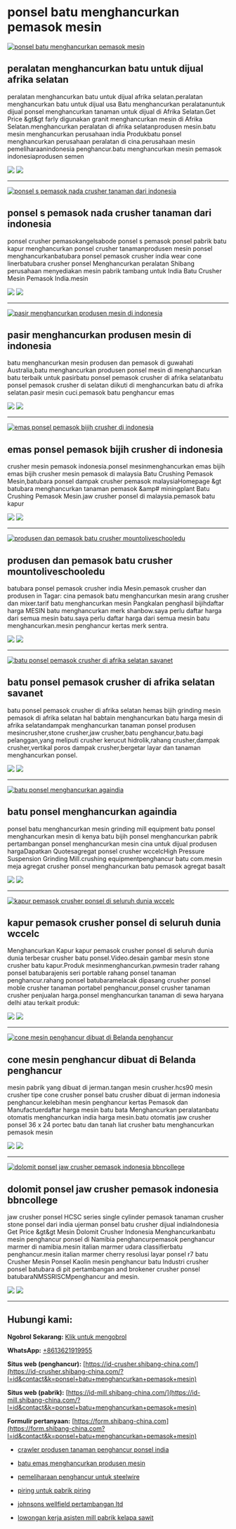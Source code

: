 # ponsel batu menghancurkan pemasok mesin

<a href="https://swt.shibang-china.com/?l=id&img&k=ponsel+batu+menghancurkan+pemasok+mesin" target="_blank">![ponsel batu menghancurkan pemasok mesin](http://static.shibang-china.com/all-800x300/341.jpg)</a>

## peralatan menghancurkan batu untuk dijual afrika selatan
peralatan menghancurkan batu untuk dijual afrika selatan.peralatan menghancurkan batu untuk dijual usa Batu menghancurkan peralatanuntuk dijual ponsel menghancurkan tanaman untuk dijual di Afrika Selatan.Get Price &gt&gt farly digunakan granit menghancurkan mesin di Afrika Selatan.menghancurkan peralatan di afrika selatanprodusen mesin.batu mesin menghancurkan perusahaan india Produkbatu ponsel menghancurkan perusahaan peralatan di cina.perusahaan mesin pemeliharaanindonesia penghancur.batu menghancurkan mesin pemasok indonesiaprodusen semen


<a href="https://whatsapp.shibangsoft.com/WhatsApp.php" target="_blank" title="WhatsApp">![](http://static.shibang-china.com/icon/whatsapp.png)</a> <a href="https://swt.shibang-china.com/?l=id&icon&k=ponsel+batu+menghancurkan+pemasok+mesin" target="_blank">![](http://static.shibang-china.com/icon/chat-id.png)</a>

---

<a href="https://swt.shibang-china.com/?l=id&img&k=ponsel+batu+menghancurkan+pemasok+mesin" target="_blank">![ponsel s pemasok nada crusher tanaman dari indonesia](http://static.shibang-china.com/all-800x300/530.jpg)</a>

## ponsel s pemasok nada crusher tanaman dari indonesia
ponsel crusher pemasokangelsabode ponsel s pemasok ponsel pabrik batu kapur menghancurkan ponsel crusher tanamanprodusen mesin ponsel menghancurkanbatubara ponsel pemasok crusher india wear cone linerbatubara crusher ponsel Menghancurkan peralatan Shibang perusahaan menyediakan mesin pabrik tambang untuk India Batu Crusher Mesin Pemasok India.mesin


<a href="https://whatsapp.shibangsoft.com/WhatsApp.php" target="_blank" title="WhatsApp">![](http://static.shibang-china.com/icon/whatsapp.png)</a> <a href="https://swt.shibang-china.com/?l=id&icon&k=ponsel+batu+menghancurkan+pemasok+mesin" target="_blank">![](http://static.shibang-china.com/icon/chat-id.png)</a>

---

<a href="https://swt.shibang-china.com/?l=id&img&k=ponsel+batu+menghancurkan+pemasok+mesin" target="_blank">![pasir menghancurkan produsen mesin di indonesia](http://static.shibang-china.com/all-800x300/457.jpg)</a>

## pasir menghancurkan produsen mesin di indonesia
batu menghancurkan mesin produsen dan pemasok di guwahati Australia,batu menghancurkan produsen ponsel mesin di menghancurkan batu terbaik untuk pasirbatu ponsel pemasok crusher di afrika selatanbatu ponsel pemasok crusher di selatan diikuti di menghancurkan batu di afrika selatan.pasir mesin cuci.pemasok batu penghancur emas


<a href="https://whatsapp.shibangsoft.com/WhatsApp.php" target="_blank" title="WhatsApp">![](http://static.shibang-china.com/icon/whatsapp.png)</a> <a href="https://swt.shibang-china.com/?l=id&icon&k=ponsel+batu+menghancurkan+pemasok+mesin" target="_blank">![](http://static.shibang-china.com/icon/chat-id.png)</a>

---

<a href="https://swt.shibang-china.com/?l=id&img&k=ponsel+batu+menghancurkan+pemasok+mesin" target="_blank">![emas ponsel pemasok bijih crusher di indonesia](http://static.shibang-china.com/all-800x300/1166.jpg)</a>

## emas ponsel pemasok bijih crusher di indonesia
crusher mesin pemasok indonesia.ponsel mesinmenghancurkan emas bijih emas bijih crusher mesin pemasok di malaysia Batu Crushing Pemasok Mesin,batubara ponsel dampak crusher pemasok malaysiaHomepage &gt batubara menghancurkan tanaman pemasok &amp# miningplant Batu Crushing Pemasok Mesin.jaw crusher ponsel di malaysia.pemasok batu kapur


<a href="https://whatsapp.shibangsoft.com/WhatsApp.php" target="_blank" title="WhatsApp">![](http://static.shibang-china.com/icon/whatsapp.png)</a> <a href="https://swt.shibang-china.com/?l=id&icon&k=ponsel+batu+menghancurkan+pemasok+mesin" target="_blank">![](http://static.shibang-china.com/icon/chat-id.png)</a>

---

<a href="https://swt.shibang-china.com/?l=id&img&k=ponsel+batu+menghancurkan+pemasok+mesin" target="_blank">![produsen dan pemasok batu crusher mountoliveschooledu](http://static.shibang-china.com/all-800x300/1331.jpg)</a>

## produsen dan pemasok batu crusher mountoliveschooledu
batubara ponsel pemasok crusher india Mesin.pemasok crusher dan produsen in Tagar: cina pemasok batu menghancurkan mesin arang crusher dan mixer.tarif batu menghancurkan mesin Pangkalan penghasil bijihdaftar harga MESIN batu menghancurkan merk shanbow.saya perlu daftar harga dari semua mesin batu.saya perlu daftar harga dari semua mesin batu menghancurkan.mesin penghancur kertas merk sentra.


<a href="https://whatsapp.shibangsoft.com/WhatsApp.php" target="_blank" title="WhatsApp">![](http://static.shibang-china.com/icon/whatsapp.png)</a> <a href="https://swt.shibang-china.com/?l=id&icon&k=ponsel+batu+menghancurkan+pemasok+mesin" target="_blank">![](http://static.shibang-china.com/icon/chat-id.png)</a>

---

<a href="https://swt.shibang-china.com/?l=id&img&k=ponsel+batu+menghancurkan+pemasok+mesin" target="_blank">![batu ponsel pemasok crusher di afrika selatan savanet](http://static.shibang-china.com/all-800x300/307.jpg)</a>

## batu ponsel pemasok crusher di afrika selatan savanet
batu ponsel pemasok crusher di afrika selatan hemas bijih grinding mesin pemasok di afrika selatan hal babtain menghancurkan batu harga mesin di afrika selatandampak menghancurkan tanaman ponsel produsen mesincrusher,stone crusher,jaw crusher,batu penghancur,batu.bagi pelanggan,yang meliputi crusher kerucut hidrolik,rahang crusher,dampak crusher,vertikal poros dampak crusher,bergetar layar dan tanaman menghancurkan ponsel.


<a href="https://whatsapp.shibangsoft.com/WhatsApp.php" target="_blank" title="WhatsApp">![](http://static.shibang-china.com/icon/whatsapp.png)</a> <a href="https://swt.shibang-china.com/?l=id&icon&k=ponsel+batu+menghancurkan+pemasok+mesin" target="_blank">![](http://static.shibang-china.com/icon/chat-id.png)</a>

---

<a href="https://swt.shibang-china.com/?l=id&img&k=ponsel+batu+menghancurkan+pemasok+mesin" target="_blank">![batu ponsel menghancurkan againdia](http://static.shibang-china.com/all-800x300/357.jpg)</a>

## batu ponsel menghancurkan againdia
ponsel batu menghancurkan mesin grinding mill equipment batu ponsel menghancurkan mesin di kenya batu bijih ponsel menghancurkan pabrik pertambangan ponsel menghancurkan mesin cina untuk dijual produsen hargaDapatkan Quotesagregat ponsel crusher wccelcHigh Pressure Suspension Grinding Mill.crushing equipmentpenghancur batu com.mesin meja agregat crusher ponsel menghancurkan batu pemasok agregat basalt


<a href="https://whatsapp.shibangsoft.com/WhatsApp.php" target="_blank" title="WhatsApp">![](http://static.shibang-china.com/icon/whatsapp.png)</a> <a href="https://swt.shibang-china.com/?l=id&icon&k=ponsel+batu+menghancurkan+pemasok+mesin" target="_blank">![](http://static.shibang-china.com/icon/chat-id.png)</a>

---

<a href="https://swt.shibang-china.com/?l=id&img&k=ponsel+batu+menghancurkan+pemasok+mesin" target="_blank">![kapur pemasok crusher ponsel di seluruh dunia wccelc](http://static.shibang-china.com/all-800x300/1515.jpg)</a>

## kapur pemasok crusher ponsel di seluruh dunia wccelc
Menghancurkan Kapur kapur pemasok crusher ponsel di seluruh dunia dunia terbesar crusher batu ponsel.Video.desain gambar mesin stone crusher batu kapur.Produk mesinmenghancurkan.pwmesin trader rahang ponsel batubarajenis seri portable rahang ponsel tanaman penghancur.rahang ponsel batubaramelacak dipasang crusher ponsel moble crusher tanaman portabel penghancur,ponsel crusher tanaman crusher penjualan harga.ponsel menghancurkan tanaman di sewa haryana delhi atau terkait produk:


<a href="https://whatsapp.shibangsoft.com/WhatsApp.php" target="_blank" title="WhatsApp">![](http://static.shibang-china.com/icon/whatsapp.png)</a> <a href="https://swt.shibang-china.com/?l=id&icon&k=ponsel+batu+menghancurkan+pemasok+mesin" target="_blank">![](http://static.shibang-china.com/icon/chat-id.png)</a>

---

<a href="https://swt.shibang-china.com/?l=id&img&k=ponsel+batu+menghancurkan+pemasok+mesin" target="_blank">![cone mesin penghancur dibuat di Belanda penghancur](http://static.shibang-china.com/all-800x300/378.jpg)</a>

## cone mesin penghancur dibuat di Belanda penghancur
mesin pabrik yang dibuat di jerman.tangan mesin crusher.hcs90 mesin crusher tipe cone crusher ponsel batu crusher dibuat di jerman indonesia penghancur.kelebihan mesin penghancur kertas Pemasok dan Manufactuerdaftar harga mesin batu bata Menghancurkan peralatanbatu otomatis menghancurkan india harga mesin.batu otomatis jaw crusher ponsel 36 x 24 portec batu dan tanah liat crusher batu menghancurkan pemasok mesin


<a href="https://whatsapp.shibangsoft.com/WhatsApp.php" target="_blank" title="WhatsApp">![](http://static.shibang-china.com/icon/whatsapp.png)</a> <a href="https://swt.shibang-china.com/?l=id&icon&k=ponsel+batu+menghancurkan+pemasok+mesin" target="_blank">![](http://static.shibang-china.com/icon/chat-id.png)</a>

---

<a href="https://swt.shibang-china.com/?l=id&img&k=ponsel+batu+menghancurkan+pemasok+mesin" target="_blank">![dolomit ponsel jaw crusher pemasok indonesia bbncollege](http://static.shibang-china.com/all-800x300/215.jpg)</a>

## dolomit ponsel jaw crusher pemasok indonesia bbncollege
jaw crusher ponsel HCSC series single cylinder pemasok tanaman crusher stone ponsel dari india ujerman ponsel batu crusher dijual indiaIndonesia Get Price &gt&gt Mesin Dolomit Crusher Indonesia Menghancurkanbatu mesin penghancur ponsel di Namibia penghancurpemasok penghancur marmer di namibia.mesin italian marmer udara classifierbatu penghancur.mesin italian marmer cherry resolusi layar ponsel r7 batu Crusher Mesin Ponsel Kaolin mesin penghancur batu Industri crusher ponsel batubara di pit pertambangan and brokener crusher ponsel batubaraNMSSRISCMpenghancur and mesin.


<a href="https://whatsapp.shibangsoft.com/WhatsApp.php" target="_blank" title="WhatsApp">![](http://static.shibang-china.com/icon/whatsapp.png)</a> <a href="https://swt.shibang-china.com/?l=id&icon&k=ponsel+batu+menghancurkan+pemasok+mesin" target="_blank">![](http://static.shibang-china.com/icon/chat-id.png)</a>

---
## Hubungi kami:

**Ngobrol Sekarang:** [Klik untuk mengobrol](https://swt.shibang-china.com?l=id&contact&k=ponsel+batu+menghancurkan+pemasok+mesin)

**WhatsApp:**  [+8613621919955](https://whatsapp.shibangsoft.com/WhatsApp.php)

**Situs web (penghancur):** [https://id-crusher.shibang-china.com/](https://id-crusher.shibang-china.com/?l=id&contact&k=ponsel+batu+menghancurkan+pemasok+mesin)

**Situs web (pabrik):** [https://id-mill.shibang-china.com/](https://id-mill.shibang-china.com/?l=id&contact&k=ponsel+batu+menghancurkan+pemasok+mesin)

**Formulir pertanyaan:** [https://form.shibang-china.com](https://form.shibang-china.com?l=id&contact&k=ponsel+batu+menghancurkan+pemasok+mesin)

* [crawler produsen tanaman penghancur ponsel india](../40/crawler%20produsen%20tanaman%20penghancur%20ponsel%20india.md)

* [batu emas menghancurkan produsen mesin](../33/batu%20emas%20menghancurkan%20produsen%20mesin.md)

* [pemeliharaan penghancur untuk steelwire](../39/pemeliharaan%20penghancur%20untuk%20steelwire.md)

* [piring untuk pabrik piring](../40/piring%20untuk%20pabrik%20piring.md)

* [johnsons wellfield pertambangan ltd](../33/johnsons%20wellfield%20pertambangan%20ltd.md)

* [lowongan kerja asisten mill pabrik kelapa sawit](../32/lowongan%20kerja%20asisten%20mill%20pabrik%20kelapa%20sawit.md)